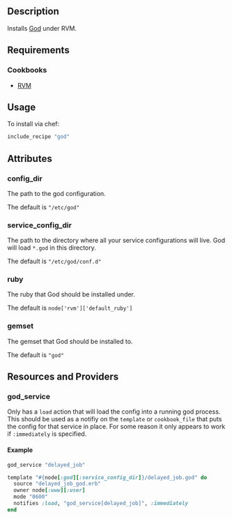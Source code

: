 ## Description

Installs [God](https://github.com/mojombo/god) under RVM.

## Requirements

### Cookbooks

* [RVM](https://github.com/fnichol/chef-rvm)

## Usage

To install via chef:

```ruby
include_recipe "god"
```

## Attributes

### config_dir

The path to the god configuration.

The default is `"/etc/god"`

### service_config_dir

The path to the directory where all your service configurations will live.
God will load `*.god` in this directory.

The default is `"/etc/god/conf.d"`

### ruby

The ruby that God should be installed under.

The default is `node['rvm']['default_ruby']`

### gemset

The gemset that God should be installed to.

The default is `"god"`

## Resources and Providers

### god_service

Only has a `load` action that will load the config into a running god process.
This should be used as a notifiy on the `template` or `cookbook_file` that puts the
config for that service in place. For some reason it only appears to work if `:immediately`
is specified.

#### Example

```ruby
god_service "delayed_job"

template "#{node[:god][:service_config_dir]}/delayed_job.god" do
  source "delayed_job_god.erb"
  owner node[:www][:user]
  mode "0600"
  notifies :load, "god_service[delayed_job]", :immediately
end
```
